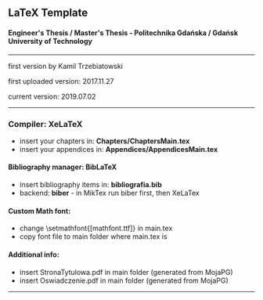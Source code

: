 ﻿## LaTeX Template 
#### Engineer's Thesis / Master's Thesis - Politechnika Gdańska / Gdańsk University of Technology

---

first version by Kamil Trzebiatowski

first uploaded version: 2017.11.27

current version: 2019.07.02

---

### Compiler: **XeLaTeX**
- insert your chapters in: **Chapters/ChaptersMain.tex**
- insert your appendices in: **Appendices/AppendicesMain.tex**

#### Bibliography manager: **BibLaTeX**
- insert bibliography items in: **bibliografia.bib**
- backend: **biber** - in MikTex run biber first, then XeLaTex

#### Custom Math font:
- change \setmathfont{[mathfont.ttf]} in main.tex
- copy font file to main folder where main.tex is

#### Additional info:
- insert StronaTytulowa.pdf in main folder (generated from MojaPG)
- insert Oswiadczenie.pdf in main folder (generated from MojaPG)

--- 

